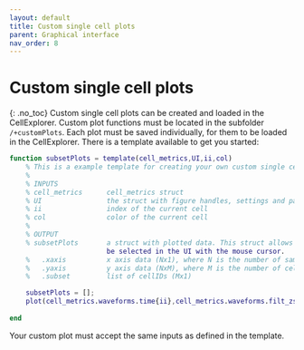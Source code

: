 ```yaml
---
layout: default
title: Custom single cell plots
parent: Graphical interface
nav_order: 8
---
```

# Custom single cell plots
{: .no_toc}
Custom single cell plots can be created and loaded in the CellExplorer. Custom plot functions must be located in the subfolder `/+customPlots`. Each plot must be saved individually, for them to be loaded in the CellExplorer. There is a template available to get you started:

```m
function subsetPlots = template(cell_metrics,UI,ii,col)
    % This is a example template for creating your own custom single cell plots
    %
    % INPUTS
    % cell_metrics      cell_metrics struct
    % UI                the struct with figure handles, settings and parameters
    % ii                index of the current cell
    % col               color of the current cell
    %
    % OUTPUT
    % subsetPlots       a struct with plotted data. This struct allows the curves to 
                        be selected in the UI with the mouse cursor.
    %   .xaxis          x axis data (Nx1), where N is the number of samples 
    %   .yaxis          y axis data (NxM), where M is the number of cells
    %   .subset         list of cellIDs (Mx1)

    subsetPlots = [];
    plot(cell_metrics.waveforms.time{ii},cell_metrics.waveforms.filt_zscored(:,ii),'-','Color',col)
    
end
```

Your custom plot must accept the same inputs as defined in the template.
